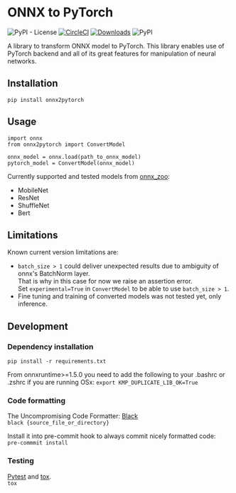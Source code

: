 # ONNX to PyTorch
![PyPI - License](https://img.shields.io/pypi/l/onnx2pytorch?color)
[![CircleCI](https://circleci.com/gh/ToriML/onnx2pytorch.svg?style=shield)](https://app.circleci.com/pipelines/github/ToriML/onnx2pytorch)
[![Downloads](https://pepy.tech/badge/onnx2pytorch)](https://pepy.tech/project/onnx2pytorch)
![PyPI](https://img.shields.io/pypi/v/onnx2pytorch)

A library to transform ONNX model to PyTorch. This library enables use of PyTorch 
backend and all of its great features for manipulation of neural networks.

## Installation
```pip install onnx2pytorch```

## Usage
```
import onnx
from onnx2pytorch import ConvertModel

onnx_model = onnx.load(path_to_onnx_model)
pytorch_model = ConvertModel(onnx_model)
```

Currently supported and tested models from [onnx_zoo](https://github.com/onnx/models):
- MobileNet
- ResNet
- ShuffleNet
- Bert

## Limitations
Known current version limitations are:
- `batch_size > 1` could deliver unexpected results due to ambiguity of onnx's BatchNorm layer.   
That is why in this case for now we raise an assertion error.  
Set `experimental=True` in `ConvertModel` to be able to use `batch_size > 1`.
- Fine tuning and training of converted models was not tested yet, only inference.

## Development
### Dependency installation
```pip install -r requirements.txt```

From onnxruntime>=1.5.0 you need to add the 
following to your .bashrc or .zshrc if you are running OSx:
```export KMP_DUPLICATE_LIB_OK=True```

### Code formatting
The Uncompromising Code Formatter: [Black](https://github.com/psf/black)  
```black {source_file_or_directory}```  

Install it into pre-commit hook to always commit nicely formatted code:  
```pre-commmit install```

### Testing
[Pytest](https://docs.pytest.org/en/latest/) and [tox](https://tox.readthedocs.io/en/latest/).  
```tox```